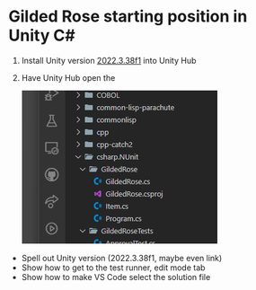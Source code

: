 # Gilded Rose starting position in Unity C#
1. Install Unity version [2022.3.38f1](https://unity.com/releases/editor/whats-new/2022.3.38) into Unity Hub

2. Have Unity Hub open the 

	![alt text](image.png)


- Spell out Unity version (2022.3.38f1, maybe even link)
- Show how to get to the test runner, edit mode tab
- Show how to make VS Code select the solution file

